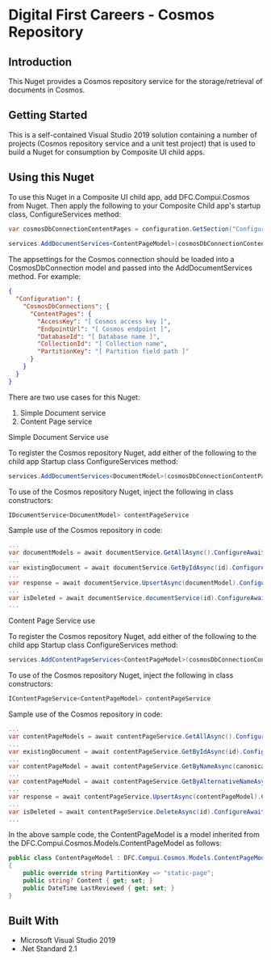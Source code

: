 # Digital First Careers - Cosmos Repository

## Introduction

This Nuget provides a Cosmos repository service for the storage/retrieval of documents in Cosmos.

## Getting Started

This is a self-contained Visual Studio 2019 solution containing a number of projects (Cosmos repository service and a unit test project) that is used to build a Nuget for consumption by Composite UI child apps.

## Using this Nuget

To use this Nuget in a Composite UI child app, add DFC.Compui.Cosmos from Nuget. Then apply the following to your Composite Child app's startup class, ConfigureServices method:

```c#
var cosmosDbConnectionContentPages = configuration.GetSection("Configuration:CosmosDbConnections:ContentPages").Get<CosmosDbConnection>();
            
services.AddDocumentServices<ContentPageModel>(cosmosDbConnectionContentPages, env.IsDevelopment());
```

The appsettings for the Cosmos connection should be loaded into a CosmosDbConnection model and passed into the AddDocumentServices method. For example:

```json
{
  "Configuration": {
    "CosmosDbConnections": {
      "ContentPages": {
        "AccessKey": "[ Cosmos access key ]",
        "EndpointUrl": "[ Cosmos endpoint ]",
        "DatabaseId": "[ Database name ]",
        "CollectionId": "[ Collection name",
        "PartitionKey": "[ Partition field path ]"
      }
    }
  }
}
```

There are two use cases for this Nuget:

1. Simple Document service
2. Content Page service

Simple Document Service use

To register the Cosmos repository Nuget, add either of the following to the child app Startup class ConfigureServices method:

```c#
services.AddDocumentServices<DocumentModel>(cosmosDbConnectionContentPages, env.IsDevelopment());
```

To use of the Cosmos repository Nuget, inject the following in class constructors:

```c#
IDocumentService<DocumentModel> contentPageService
```

Sample use of the Cosmos repository in code:

```c#
...
var documentModels = await documentService.GetAllAsync().ConfigureAwait(false);
...
var existingDocument = await documentService.GetByIdAsync(id).ConfigureAwait(false);
...
var response = await documentService.UpsertAsync(documentModel).ConfigureAwait(false);
...
var isDeleted = await documentService.documentService(id).ConfigureAwait(false);
...
```

Content Page Service use

To register the Cosmos repository Nuget, add either of the following to the child app Startup class ConfigureServices method:

```c#
services.AddContentPageServices<ContentPageModel>(cosmosDbConnectionContentPages, env.IsDevelopment());
```

To use of the Cosmos repository Nuget, inject the following in class constructors:

```c#
IContentPageService<ContentPageModel> contentPageService
```

Sample use of the Cosmos repository in code:

```c#
...
var contentPageModels = await contentPageService.GetAllAsync().ConfigureAwait(false);
...
var existingDocument = await contentPageService.GetByIdAsync(id).ConfigureAwait(false);
...
var contentPageModel = await contentPageService.GetByNameAsync(canonicalName).ConfigureAwait(false);
...
var contentPageModel = await contentPageService.GetByAlternativeNameAsync(alternativeName).ConfigureAwait(false);
...
var response = await contentPageService.UpsertAsync(contentPageModel).ConfigureAwait(false);
...
var isDeleted = await contentPageService.DeleteAsync(id).ConfigureAwait(false);
...
```



In the above sample code, the ContentPageModel is a model inherited from the DFC.Compui.Cosmos.Models.ContentPageModel as follows:

```c#
public class ContentPageModel : DFC.Compui.Cosmos.Models.ContentPageModel
{
    public override string PartitionKey => "static-page";
    public string? Content { get; set; }
    public DateTime LastReviewed { get; set; }
}
```
## Built With

* Microsoft Visual Studio 2019
* .Net Standard 2.1

